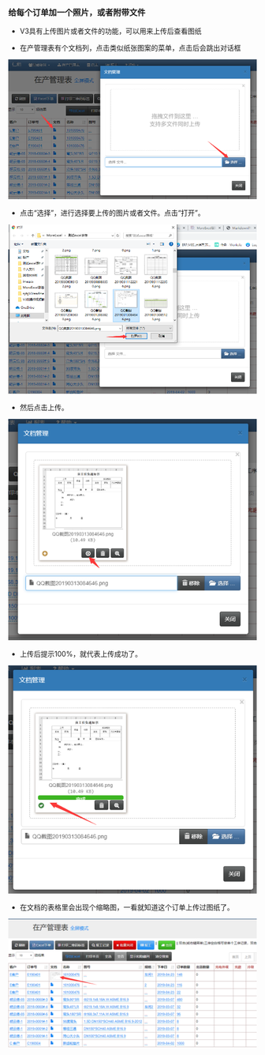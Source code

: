 ### 给每个订单加一个照片，或者附带文件

- V3具有上传图片或者文件的功能，可以用来上传后查看图纸

- 在产管理表有个文档列，点击类似纸张图案的菜单，点击后会跳出对话框

![markdown](images/22.png)

- 点击“选择”，进行选择要上传的图片或者文件。点击“打开”。

![markdown](images/23.png)

- 然后点击上传。

![markdown](images/24.png)

- 上传后提示100%，就代表上传成功了。

![markdown](images/25.png)

- 在文档的表格里会出现个缩略图，一看就知道这个订单上传过图纸了。

![markdown](images/26.png)
